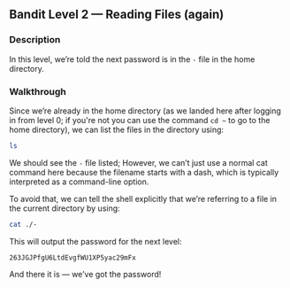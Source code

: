 ## Bandit Level 2 — Reading Files (again)

### Description

In this level, we’re told the next password is in the `-` file in the home directory.

### Walkthrough

Since we’re already in the home directory (as we landed here after logging in from level 0; if you're not you can use the command `cd ~` to go to the home directory), we can list the files in the directory using:

```bash
ls
```

We should see the `-` file listed; However, we can’t just use a normal cat command here because the filename starts with a dash, which is typically interpreted as a command-line option.

To avoid that, we can tell the shell explicitly that we’re referring to a file in the current directory by using:
```bash
cat ./-
```

This will output the password for the next level:

```
263JGJPfgU6LtdEvgfWU1XP5yac29mFx
```

And there it is — we’ve got the password!